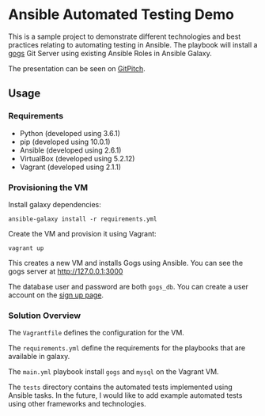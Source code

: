 # Ansible Automated Testing Demo
This is a sample project to demonstrate different technologies and best practices relating to automating testing in Ansible. The playbook will install a [gogs](https://gogs.io/) Git Server using existing Ansible Roles in Ansible Galaxy.

The presentation can be seen on [GitPitch](https://gitpitch.com/mdeangelo272/ansible-automated-testing-demo/meetup_dallas).

## Usage

### Requirements
* Python (developed using 3.6.1)
* pip (developed using 10.0.1)
* Ansible (developed using 2.6.1)
* VirtualBox (developed using 5.2.12)
* Vagrant (developed using 2.1.1)

### Provisioning the VM
Install galaxy dependencies:
```
ansible-galaxy install -r requirements.yml
```

Create the VM and provision it using Vagrant:
```
vagrant up
```

This creates a new VM and installs Gogs using Ansible. You can see the gogs server at http://127.0.0.1:3000

The database user and password are both `gogs_db`. You can create a user account on the [sign up page](http://localhost:3000/user/sign_up).

### Solution Overview
The `Vagrantfile` defines the configuration for the VM. 

The `requirements.yml` define the requirements for the playbooks that are available in galaxy. 

The `main.yml` playbook install `gogs` and `mysql` on the Vagrant VM. 

The `tests` directory contains the automated tests implemented using Ansible tasks. In the future, I would like to add example automated tests using other frameworks and technologies. 

